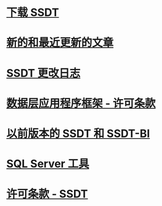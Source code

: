 

# [下载 SSDT](download-sql-server-data-tools-ssdt.md)


# [新的和最近更新的文章](new-updated-ssdt.md)


# [SSDT 更改日志](changelog-for-sql-server-data-tools-ssdt.md)


# [数据层应用程序框架 - 许可条款](data-tier-application-framework-license-terms.md)


# [以前版本的 SSDT 和 SSDT-BI](previous-releases-of-sql-server-data-tools-ssdt-and-ssdt-bi.md)


# [SQL Server 工具](sql-server-tools.md)


# [许可条款 - SSDT](sql-server-data-tools-license-terms.md)
